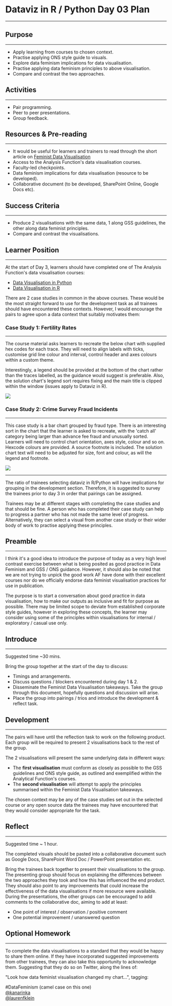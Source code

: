 # Dataviz in R / Python Day 03 Plan
***

## Purpose
***

* Apply learning from courses to chosen context.
* Practise applying ONS style guide to visuals.
* Explore data feminism implications for data visualisation.
* Practise applying data feminism principles to above visualisation.
* Compare and contrast the two approaches.

## Activities
***

* Pair programming.
* Peer to peer presentations.
* Group feedback.

## Resources & Pre-reading
***

* It would be useful for learners and trainers to read through the short article on [Feminist Data Visualisation](http://www.kanarinka.com/wp-content/uploads/2015/07/IEEE_Feminist_Data_Visualization.pdf)
* Access to the Analysis Function's data visualisation courses.
* Faculty-led checkpoints.
* Data feminism implications for data visualisation (resource to be developed).
* Collaborative document (to be developed, SharePoint Online, Google Docs etc).

## Success Criteria
***

* Produce 2 visualisations with the same data, 1 along GSS guidelines, the other along data feminist principles.
* Compare and contrast the visualisations.


## Learner Position
***

At the start of Day 3, learners should have completed one of The Analysis Function's data visualisation courses:

- [Data Visualisation in Python](https://learninghub.ons.gov.uk/course/view.php?id=1093)  
- [Data Visualisation in R](https://learninghub.ons.gov.uk/course/view.php?id=1092)

There are 2 case studies in common in the above courses. These would be the most straight forward to use for the development task as all trainees should have encountered these contexts. However, I would encourage the pairs to agree upon a data context that suitably motivates them:

### Case Study 1: Fertility Rates
***

The course material asks learners to recreate the below chart with supplied hex codes for each trace. They will need to align labels with ticks, customise grid line colour and interval, control header and axes colours within a custom theme.

Interestingly, a legend should be provided at the bottom of the chart rather than the traces labelled, as the guidance would suggest is preferable. Also, the solution chart's legend sort requires fixing and the main title is clipped within the window (issues apply to Dataviz in R).

![](www/case_study_a_fertility.png)


### Case Study 2: Crime Survey Fraud Incidents
***

This case study is a bar chart grouped by fraud type. There is an interesting sort in the chart that the learner is asked to recreate, with the 'catch all' category being larger than advance fee fraud and unusually sorted. Learners will need to control chart orientation, axes style, colour and so on. Hexcode colours are provided. A source footnote is included. The solution chart text will need to be adjusted for size, font and colour, as will the legend and footnote.

![](www/case_study_b_fraud.png)

***

The ratio of trainees selecting dataviz in R/Python will have implications for grouping in the development section. Therefore, it is suggested to survey the trainees prior to day 3 in order that pairings can be assigned.

Trainees may be at different stages with completing the case studies and that should be fine. A person who has completed their case study can help to progress a partner who has not made the same level of progress. Alternatively, they can select a visual from another case study or their wider body of work to practise applying these principles.

## Preamble
***

I think it's a good idea to introduce the purpose of today as a very high level contrast exercise between what is being posited as good practice in Data Feminism and GSS / ONS guidance. However, it should also be noted that we are not trying to unpick the good work AF have done with their excellent courses nor do we officially endorse data feminist visualisation practices for use in publication. 

The purpose is to start a conversation about good practice in data visualisation, how to make our outputs as inclusive and fit for purpose as possible. There may be limited scope to deviate from established corporate style guides, however in exploring these concepts, the learner may consider using some of the principles within visualisations for internal / exploratory / casual use only. 

## Introduce
***

Suggested time ~30 mins.

Bring the group together at the start of the day to discuss:

* Timings and arrangements.
* Discuss questions / blockers encountered during day 1 & 2.
* Disseminate the Feminist Data Visualisation takeaways. Take the group through this document, hopefully questions and discussion will arise.
* Place the group into pairings / trios and introduce the development & reflect task.



## Development
***

The pairs will have until the reflection task to work on the following product. Each group will be required to present 2 visualisations back to the rest of the group. 

The 2 visualisations will present the same underlying data in different ways:

* The **first visualisation** must conform as closely as possible to the GSS guidelines and ONS style guide, as outlined and exemplified within the Analytical Function's courses.
* The **second visualisation** will attempt to apply the principles summarised within the Feminist Data Visualisation takeaways. 

The chosen context may be any of the case studies set out in the selected course or any open source data the trainees may have encountered that they would consider appropriate for the task.

## Reflect
***

Suggested time ~ 1 hour. 

The completed visuals should be pasted into a collaborative document such as Google Docs, SharePoint Word Doc / PowerPoint presentation etc.

Bring the trainees back together to present their visualisations to the group. The presenting group should focus on explaining the differences between the two approaches they took and how this has influenced the end product. They should also point to any improvements that could increase the effectiveness of the data visualisations if more resource were available. During the presentations, the other groups can be encouraged to add comments to the collaborative doc, aiming to add at least:

* One point of interest / observation / positive comment
* One potential improvement / unanswered question

## Optional Homework
***

To complete the data visualisations to a standard that they would be happy to share them online. If they have incorporated suggested improvements from other trainees, they can also take this opportunity to acknowledge them. Suggesting that they do so on Twitter, along the lines of:

"Look how data feminist visualisation changed my chart...", tagging:  

#DataFeminism (camel case on this one)  
[\@kanarinka](https://twitter.com/kanarinka?lang=en)  
[\@laurenfklein](https://twitter.com/laurenfklein?ref_src=twsrc%5Egoogle%7Ctwcamp%5Eserp%7Ctwgr%5Eauthor)  
